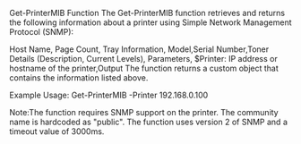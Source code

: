 Get-PrinterMIB
Function
The Get-PrinterMIB function retrieves and returns the following information about a printer using Simple Network Management Protocol (SNMP):

Host Name, Page Count, Tray Information, Model,Serial Number,Toner Details (Description, Current Levels), Parameters, $Printer: IP address or hostname of the printer,Output
The function returns a custom object that contains the information listed above.

Example Usage:
Get-PrinterMIB -Printer 192.168.0.100

Note:The function requires SNMP support on the printer.
The community name is hardcoded as "public".
The function uses version 2 of SNMP and a timeout value of 3000ms.
